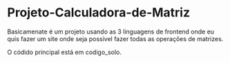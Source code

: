 ﻿# Projeto-Calculadora-de-Matriz
Basicamenate é um projeto usando as 3 linguagens de frontend onde eu quis fazer um site onde seja possível fazer todas as operações de matrizes.

O códido principal está em codigo_solo.
